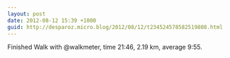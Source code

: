 ```yaml
---
layout: post
date: 2012-08-12 15:39 +1000
guid: http://desparoz.micro.blog/2012/08/12/t234524578582519808.html
---
```

Finished Walk with @walkmeter, time 21:46, 2.19 km, average 9:55.
